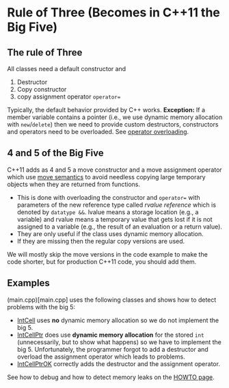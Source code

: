 # Rule of Three (Becomes in C++11 the Big Five)

## The rule of Three

All classes need a default constructor and

 1. Destructor
 2. Copy constructor
 3. copy assignment operator `operator=` 

Typically, the default behavior provided by C++ works. **Exception:** If a member variable contains a pointer (i.e., we use dynamic memory allocation with `new`/`delete`) then we need 
to provide custom destructors, constructors and operators 
need to be overloaded. See [operator overloading](https://en.cppreference.com/w/cpp/language/operators).

## 4 and 5 of the Big Five

C++11 adds as 4 and 5 a move constructor and a move assignment operator which 
use [move semantics](https://www.cprogramming.com/c++11/rvalue-references-and-move-semantics-in-c++11.html) to avoid needless copying large temporary objects
when they are returned from functions.

* This is done with overloading the constructor and `operator=` with parameters of the new reference type called _rvalue reference_ which is denoted
by `datatype &&`. lvalue means a storage location (e.g., a variable) and
rvalue means a temporary value that gets lost if it is not assigned to a variable (e.g., 
the result of an evaluation or a return value).
* They are only useful if the class uses dynamic memory allocation. 
* If they are missing then the regular copy versions are used.

We will mostly skip the move versions in the code example to make the code shorter, but for production C++11 code, you should add them.

## Examples

(main.cpp)[main.cpp] uses the following classes and shows how to detect problems with the big 5:

* [IntCell](IntCell.h) uses **no** dynamic memory allocation so we do not implement the big 5.
* [IntCellPtr](IntCellPtr.h) does use **dynamic memory allocation** for the stored `int` (unnecessarily, but to show what happens) so we have to implement the big 5. Unfortunately, the programmer forgot to add a destructor and overload the assignment operator which leads to problems.
* [IntCellPtrOK](IntCellPtrOK.h) correctly adds the destructor and the assignment operator.

See how to debug and how to detect memory leaks on the [HOWTO page](../HOWTOs.md).